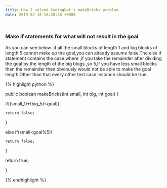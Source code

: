 ```yaml
---
title: How I solved Codingbat's makeBricks problem
date: 2019-02-18 16:20:26 +0000

---
```

### Make if statements for what will not result in the goal

As you can see below ,if all the small blocks of length 1 and big blocks of length 5 cannot make up the goal,you can already assume false.The else if statement contains the case where ,if you take the remainder after dividing the goal by the length of the big blogs ,so 5,if you have less small blocks than the remainder then obviously would not be able to make the goal length.Other than that every other test case instance should be true.

{% highlight python %}

public boolean makeBricks(int small, int big, int goal) {

if((small_1)+(big_5)<goal){

    return false; 

}

else if(small<goal%5){

    return false;

}

return true;

}

{% endhighlight %}